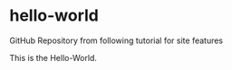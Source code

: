 # hello-world
GitHub Repository from following tutorial for site features

This is the Hello-World.
